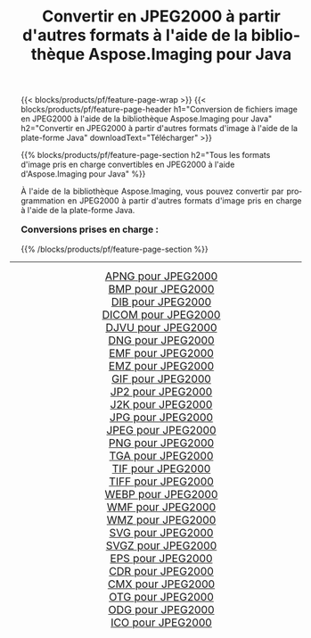 ﻿---
title: Convertir en JPEG2000 à partir d'autres formats à l'aide de la bibliothèque Aspose.Imaging pour Java 
weight: 3920
url: /fr/java/conversion/to/jpeg2000/ 
lang: fr
langdirlevel: 2
locales: zh-hans,ja,it,ru,de,es,fr,nl,id,lt,pl,pt,vi,tr,ko,zh-hant,ar,hi,th,sv,cs,uk,he
description: En utilisant Aspose.Imaging, vous pouvez convertir en JPEG2000 à partir d'autres formats en utilisant Java
---

{{< blocks/products/pf/feature-page-wrap >}}
{{< blocks/products/pf/feature-page-header h1="Conversion de fichiers image en JPEG2000 à l'aide de la bibliothèque Aspose.Imaging pour Java" h2="Convertir en JPEG2000 à partir d'autres formats d'image à l'aide de la plate-forme Java" downloadText="Télécharger" >}}


{{% blocks/products/pf/feature-page-section  h2="Tous les formats d'image pris en charge convertibles en JPEG2000 à l'aide d'Aspose.Imaging pour Java" %}}
<p align=justify>À l'aide de la bibliothèque Aspose.Imaging, vous pouvez convertir par programmation en JPEG2000 à partir d'autres formats d'image pris en charge à l'aide de la plate-forme Java.</p>
<h3 style="margin-top:16px;">
Conversions prises en charge :
</h3>
{{% /blocks/products/pf/feature-page-section %}}
<div class="container-fluid productfamilypage bg-gray">
    <div class="convertypes bg-gray agp-content section">
        <div class="container">
		<hr style="margin-left:-20px;"/>
		<div class="row other-converters" style="gap: 10px;font-size: 19px;text-align:center;">
		    <div class='col-md-3 other-converter remove-lp remove-rp'><a href="/imaging/fr/java/conversion/apng-to-jpeg2000/" style="padding:15px;">APNG pour JPEG2000</a></div>
<div class='col-md-3 other-converter remove-lp remove-rp'><a href="/imaging/fr/java/conversion/bmp-to-jpeg2000/" style="padding:15px;">BMP pour JPEG2000</a></div>
<div class='col-md-3 other-converter remove-lp remove-rp'><a href="/imaging/fr/java/conversion/dib-to-jpeg2000/" style="padding:15px;">DIB pour JPEG2000</a></div>
<div class='col-md-3 other-converter remove-lp remove-rp'><a href="/imaging/fr/java/conversion/dicom-to-jpeg2000/" style="padding:15px;">DICOM pour JPEG2000</a></div>
<div class='col-md-3 other-converter remove-lp remove-rp'><a href="/imaging/fr/java/conversion/djvu-to-jpeg2000/" style="padding:15px;">DJVU pour JPEG2000</a></div>
<div class='col-md-3 other-converter remove-lp remove-rp'><a href="/imaging/fr/java/conversion/dng-to-jpeg2000/" style="padding:15px;">DNG pour JPEG2000</a></div>
<div class='col-md-3 other-converter remove-lp remove-rp'><a href="/imaging/fr/java/conversion/emf-to-jpeg2000/" style="padding:15px;">EMF pour JPEG2000</a></div>
<div class='col-md-3 other-converter remove-lp remove-rp'><a href="/imaging/fr/java/conversion/emz-to-jpeg2000/" style="padding:15px;">EMZ pour JPEG2000</a></div>
<div class='col-md-3 other-converter remove-lp remove-rp'><a href="/imaging/fr/java/conversion/gif-to-jpeg2000/" style="padding:15px;">GIF pour JPEG2000</a></div>
<div class='col-md-3 other-converter remove-lp remove-rp'><a href="/imaging/fr/java/conversion/jp2-to-jpeg2000/" style="padding:15px;">JP2 pour JPEG2000</a></div>
<div class='col-md-3 other-converter remove-lp remove-rp'><a href="/imaging/fr/java/conversion/j2k-to-jpeg2000/" style="padding:15px;">J2K pour JPEG2000</a></div>
<div class='col-md-3 other-converter remove-lp remove-rp'><a href="/imaging/fr/java/conversion/jpg-to-jpeg2000/" style="padding:15px;">JPG pour JPEG2000</a></div>
<div class='col-md-3 other-converter remove-lp remove-rp'><a href="/imaging/fr/java/conversion/jpeg-to-jpeg2000/" style="padding:15px;">JPEG pour JPEG2000</a></div>
<div class='col-md-3 other-converter remove-lp remove-rp'><a href="/imaging/fr/java/conversion/png-to-jpeg2000/" style="padding:15px;">PNG pour JPEG2000</a></div>
<div class='col-md-3 other-converter remove-lp remove-rp'><a href="/imaging/fr/java/conversion/tga-to-jpeg2000/" style="padding:15px;">TGA pour JPEG2000</a></div>
<div class='col-md-3 other-converter remove-lp remove-rp'><a href="/imaging/fr/java/conversion/tif-to-jpeg2000/" style="padding:15px;">TIF pour JPEG2000</a></div>
<div class='col-md-3 other-converter remove-lp remove-rp'><a href="/imaging/fr/java/conversion/tiff-to-jpeg2000/" style="padding:15px;">TIFF pour JPEG2000</a></div>
<div class='col-md-3 other-converter remove-lp remove-rp'><a href="/imaging/fr/java/conversion/webp-to-jpeg2000/" style="padding:15px;">WEBP pour JPEG2000</a></div>
<div class='col-md-3 other-converter remove-lp remove-rp'><a href="/imaging/fr/java/conversion/wmf-to-jpeg2000/" style="padding:15px;">WMF pour JPEG2000</a></div>
<div class='col-md-3 other-converter remove-lp remove-rp'><a href="/imaging/fr/java/conversion/wmz-to-jpeg2000/" style="padding:15px;">WMZ pour JPEG2000</a></div>
<div class='col-md-3 other-converter remove-lp remove-rp'><a href="/imaging/fr/java/conversion/svg-to-jpeg2000/" style="padding:15px;">SVG pour JPEG2000</a></div>
<div class='col-md-3 other-converter remove-lp remove-rp'><a href="/imaging/fr/java/conversion/svgz-to-jpeg2000/" style="padding:15px;">SVGZ pour JPEG2000</a></div>
<div class='col-md-3 other-converter remove-lp remove-rp'><a href="/imaging/fr/java/conversion/eps-to-jpeg2000/" style="padding:15px;">EPS pour JPEG2000</a></div>
<div class='col-md-3 other-converter remove-lp remove-rp'><a href="/imaging/fr/java/conversion/cdr-to-jpeg2000/" style="padding:15px;">CDR pour JPEG2000</a></div>
<div class='col-md-3 other-converter remove-lp remove-rp'><a href="/imaging/fr/java/conversion/cmx-to-jpeg2000/" style="padding:15px;">CMX pour JPEG2000</a></div>
<div class='col-md-3 other-converter remove-lp remove-rp'><a href="/imaging/fr/java/conversion/otg-to-jpeg2000/" style="padding:15px;">OTG pour JPEG2000</a></div>
<div class='col-md-3 other-converter remove-lp remove-rp'><a href="/imaging/fr/java/conversion/odg-to-jpeg2000/" style="padding:15px;">ODG pour JPEG2000</a></div>
<div class='col-md-3 other-converter remove-lp remove-rp'><a href="/imaging/fr/java/conversion/ico-to-jpeg2000/" style="padding:15px;">ICO pour JPEG2000</a></div>
                </div>
        </div>
    </div>
</div>
<br/>

